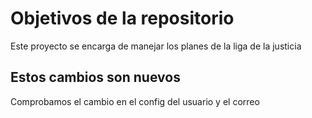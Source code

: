 # Objetivos de la repositorio

Este proyecto se encarga de manejar los planes de la liga de la justicia


## Estos cambios son nuevos

Comprobamos el cambio en el config del usuario y el correo
